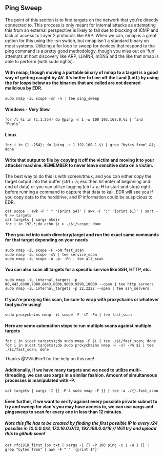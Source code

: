 ## Ping Sweep

The point of this section is to find targets on the network that you're directly connected to. This process is only meant for internal attacks as attempting this from an external perspective is likely to fail due to blocking of ICMP and lack of access to Layer 2 protocols like ARP. When we can, nmap is a great option for this using the -sn switch, but nmap isn't a standard binary on most systems. Utilizing a for loop to sweep for devices that respond to the ping command is a pretty good methodology, though you miss out on 'fun' attempts at host discovery like ARP, LLMNR, mDNS and the like that nmap is able to perform (with sudo rights). 

#### With nmap, though moving a portable binary of nmap to a target is a good way of getting caught by AV. It's better to Live off the Land (LotL) by using the for loops below as the binaries that are called are not deemed malicious by EDR. 
```
sudo nmap -iL scope -sn -n | tee ping_sweep
```
#### Windows - Very Slow
```
for /l %i in (1,1,254) do @ping -n 1 -w 100 192.168.0.%i | find "Reply"
```
#### Linux
```
for i in {1..254}; do (ping -c 1 192.168.1.$i | grep "bytes from" &); done
```

#### Write that output to file by copying it off the victim and moving it to your attacker machine. REMEMBER to never leave sensitive data on a victim.

The best way to do this is with screen/tmux, and you can either copy the target output into the buffer (ctrl + a; esc then hit enter at beginning and end of data) or you can utilize logging (ctrl + a; H to start and stop) right before running a command to capture that data to kali. EDR will see you if you copy data to the harddrive, and IP information could be suspicious to EDR.

```
cat scope | awk -F " " '{print $4}' | awk -F ":" '{print $1}' | sort -V >> targets
cat targets | xargs mkdir
for i in 192.*;do echo $i > ./$i/scope; done
```

#### Then you cd into each directory/target and run the exact same commands for that target depending on your needs
```
sudo nmap -iL scope -F -oN fast_scan
sudo nmap -iL scope -sV | tee service_scan
sudo nmap -iL scope -A -p- -Pn | tee all_scan
```
#### You can also scan all targets for a specific service like SSH, HTTP, etc.
```
sudo nmap -iL internal_targets -p 80,443,8080,7080,8443,8006,9000,9090,10000 --open | tee http_servers
sudo nmap -iL internal_targets -p 22,2222 --open | tee ssh_servers
```
#### If you're proxying this scan, be sure to wrap with proxychains or whatever tool you're using!
```
sudo proxychains nmap -iL scope -F -sT -Pn | tee fast_scan
```
#### Here are some automation steps to run multiple scans against multiple targets
```
for i in $(cat targets);do sudo nmap -F $i | tee ./$i/fast_scan; done
for i in $(cat targets);do sudo proxychains nmap -F -sT -Pn $i | tee ./$i/fast_scan; done
```
Thanks @VVildFire1 for the help on this one!

#### Additionally, if we have many targets and we need to utilize multi-threading, we can use xargs in a similar fashion. Amount of simultaneous processes is manipulated with -P.
```
cat targets | xargs -I {} -P 4 sudo nmap -F {} | tee -a ./{}.fast_scan
```

#### Even further, if we want to verify against every possible private subnet to try and sweep for vlan's you may have access to, we can use xargs and pingsweep to scan for every one in less than 12 minutes.

##### Note this file has to be created by finding the first possible IP in every /24 possible in 10.0.0.0/8, 172.16.0.0/12, 192.168.0.0/16 // Will try and upload this to github soon!
```
cat rfc1918_first_ips.txt | xargs -I {} -P 100 ping -c 1 -W 1 {} | grep "bytes from" | awk -F " " '{print $4}'
```
